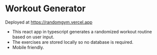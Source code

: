 # Workout Generator
Deployed at https://randomgym.vercel.app

- This react app in typescript generates a randomized workout routine based on user input. 
- The exercises are stored locally so no database is required. 
- Mobile friendly. 
